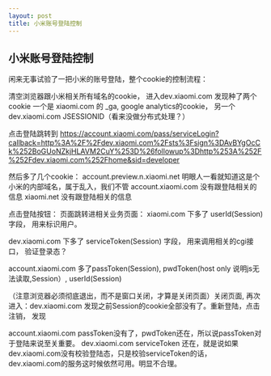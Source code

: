 ```yaml
---
layout: post
title: 小米账号登陆控制
---
```


## 小米账号登陆控制

闲来无事试验了一把小米的账号登陆，整个cookie的控制流程：

清空浏览器跟小米相关所有域名的cookie， 进入dev.xiaomi.com 发现种了两个cookie 一个是 xiaomi.com 的 _ga, google analytics的cookie， 另一个 dev.xiaomi.com JSESSIONID（看来没做分布式处理？）

点击登陆跳转到 https://account.xiaomi.com/pass/serviceLogin?callback=http%3A%2F%2Fdev.xiaomi.com%2Fsts%3Fsign%3DAvBYgOcCk%252BoGUoNZkjHLAVM2CuY%253D%26followup%3Dhttp%253A%252F%252Fdev.xiaomi.com%252Fhome&sid=developer

然后多了几个cookie：
account.preview.n.xiaomi.net    明眼人一看就知道这是个小米的内部域名，属于乱入，我们不管
account.xiaomi.com   没有跟登陆相关的信息
xiaomi.net  没有跟登陆相关的信息

点击登陆按钮：
页面跳转进相关业务页面：
xiaomi.com 下多了 userId(Session) 字段， 用来标识用户。

dev.xiaomi.com  下多了 serviceToken(Session) 字段， 用来调用相关的cgi接口， 验证登录态？

account.xiaomi.com 多了passToken(Session), pwdToken(host only 说明js无法读取,Session）, userId(Session)

（注意浏览器必须彻底退出，而不是窗口关闭，才算是关闭页面）关闭页面, 再次进入：dev.xiaomi.com  发现之前Session的cookie全部没有了。重新登陆，点击注销， 发现

account.xiaomi.com passToken没有了，pwdToken还在，所以说passToken对于登陆来说至关重要。
dev.xiaomi.com serviceToken 还在，就是说如果dev.xiaomi.com没有校验登陆态，只是校验serviceToken的话，dev.xiaomi.com的服务这时候依然可用。明显不合理。
